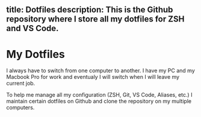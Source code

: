 title: Dotfiles
description: This is the Github repository where I store all my dotfiles for ZSH and VS Code.
----------
# My Dotfiles

I always have to switch from one computer to another. I have my PC and my Macbook Pro for work and eventualy I will switch when I will leave my current job.

To help me manage all my configuration (ZSH, Git, VS Code, Aliases, etc.) I maintain certain dotfiles on Github and clone the repository on my multiple computers.

<div class="w-full">
    <div class="repo-card" data-repo="axeldotdev/dotfiles"></div>
</div>
